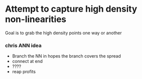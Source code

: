 # Attempt to capture high density non-linearities

Goal is to grab the high density points one way or another 

### chris ANN idea 

- Branch the NN in hopes the branch covers the spread
- connect at end 
- ????
- reap profits

